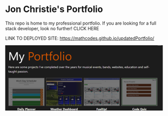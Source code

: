 # Jon Christie's Portfolio

This repo is home to my professional portfolio. If you are looking for a full stack developer, look no further! CLICK HERE

LINK TO DEPLOYED SITE: https://mathcodes.github.io/updatedPortfolio/

![Portfolio Screenshot](/img/PortfolioScreenshot.png)

